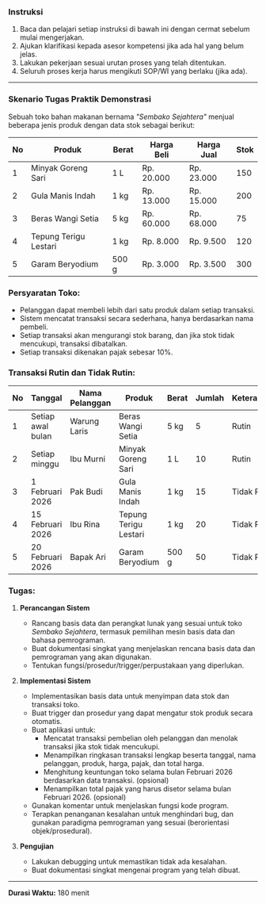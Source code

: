 ### **Instruksi**

1. Baca dan pelajari setiap instruksi di bawah ini dengan cermat sebelum mulai mengerjakan.
2. Ajukan klarifikasi kepada asesor kompetensi jika ada hal yang belum jelas.
3. Lakukan pekerjaan sesuai urutan proses yang telah ditentukan.
4. Seluruh proses kerja harus mengikuti SOP/WI yang berlaku (jika ada).

---

### **Skenario Tugas Praktik Demonstrasi**

Sebuah toko bahan makanan bernama *"Sembako Sejahtera"* menjual beberapa jenis produk dengan data stok sebagai berikut:

| No | Produk               | Berat | Harga Beli | Harga Jual | Stok |
|----|-----------------------|-------|------------|------------|------|
| 1  | Minyak Goreng Sari   | 1 L   | Rp. 20.000 | Rp. 23.000 | 150  |
| 2  | Gula Manis Indah     | 1 kg  | Rp. 13.000 | Rp. 15.000 | 200  |
| 3  | Beras Wangi Setia    | 5 kg  | Rp. 60.000 | Rp. 68.000 | 75   |
| 4  | Tepung Terigu Lestari | 1 kg  | Rp. 8.000  | Rp. 9.500  | 120  |
| 5  | Garam Beryodium      | 500 g | Rp. 3.000  | Rp. 3.500  | 300  |

### Persyaratan Toko:
- Pelanggan dapat membeli lebih dari satu produk dalam setiap transaksi.
- Sistem mencatat transaksi secara sederhana, hanya berdasarkan nama pembeli.
- Setiap transaksi akan mengurangi stok barang, dan jika stok tidak mencukupi, transaksi dibatalkan.
- Setiap transaksi dikenakan pajak sebesar 10%.

### Transaksi Rutin dan Tidak Rutin:
| No | Tanggal           | Nama Pelanggan    | Produk            | Berat | Jumlah | Keterangan         |
|----|--------------------|-------------------|--------------------|-------|--------|--------------------|
| 1  | Setiap awal bulan | Warung Laris      | Beras Wangi Setia | 5 kg  | 5      | Rutin              |
| 2  | Setiap minggu     | Ibu Murni         | Minyak Goreng Sari | 1 L   | 10     | Rutin              |
| 3  | 1 Februari 2026   | Pak Budi          | Gula Manis Indah   | 1 kg  | 15     | Tidak Rutin       |
| 4  | 15 Februari 2026  | Ibu Rina          | Tepung Terigu Lestari | 1 kg | 20    | Tidak Rutin       |
| 5  | 20 Februari 2026  | Bapak Ari         | Garam Beryodium    | 500 g | 50     | Tidak Rutin       |

### **Tugas:**

1. **Perancangan Sistem**
   - Rancang basis data dan perangkat lunak yang sesuai untuk toko *Sembako Sejahtera*, termasuk pemilihan mesin basis data dan bahasa pemrograman.
   - Buat dokumentasi singkat yang menjelaskan rencana basis data dan pemrograman yang akan digunakan.
   - Tentukan fungsi/prosedur/trigger/perpustakaan yang diperlukan.

2. **Implementasi Sistem**
   - Implementasikan basis data untuk menyimpan data stok dan transaksi toko.
   - Buat trigger dan prosedur yang dapat mengatur stok produk secara otomatis.
   - Buat aplikasi untuk:
     - Mencatat transaksi pembelian oleh pelanggan dan menolak transaksi jika stok tidak mencukupi.
     - Menampilkan ringkasan transaksi lengkap beserta tanggal, nama pelanggan, produk, harga, pajak, dan total harga.
     - Menghitung keuntungan toko selama bulan Februari 2026 berdasarkan data transaksi. (opsional)
     - Menampilkan total pajak yang harus disetor selama bulan Februari 2026. (opsional)
   - Gunakan komentar untuk menjelaskan fungsi kode program.
   - Terapkan penanganan kesalahan untuk menghindari bug, dan gunakan paradigma pemrograman yang sesuai (berorientasi objek/prosedural).

3. **Pengujian**
   - Lakukan debugging untuk memastikan tidak ada kesalahan.
   - Buat dokumentasi singkat mengenai program yang telah dibuat.

---

**Durasi Waktu:** 180 menit
